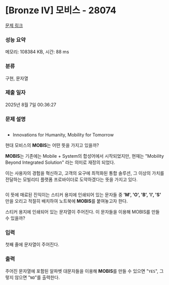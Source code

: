 # [Bronze IV] 모비스 - 28074 

[문제 링크](https://www.acmicpc.net/problem/28074) 

### 성능 요약

메모리: 108384 KB, 시간: 88 ms

### 분류

구현, 문자열

### 제출 일자

2025년 8월 7일 00:36:27

### 문제 설명

<p style="text-align: center;"><img alt="" src="https://upload.acmicpc.net/51823df7-804b-407c-8eb5-e961f749b14b/-/preview/"></p>

<ul>
	<li>Innovations for Humanity, Mobility for Tomorrow</li>
</ul>

<p>현대 모비스의 <strong>MOBIS</strong>는 어떤 뜻을 가지고 있을까?</p>

<p><strong>MOBIS</strong>는 기존에는 Mobile + System의 합성어에서 시작되었지만, 현재는 "Mobility Beyond Integrated Solution" 라는 의미로 재정의 되었다.</p>

<p>이는 사용자의 경험을 혁신하고, 고객의 요구에 최적화된 통합 솔루션, 그 이상의 가치를 전달하는 모빌리티 플랫폼 프로바이더로 도약하겠다는 뜻을 가지고 있다.</p>

<p style="text-align: center;"><img alt="" src="https://upload.acmicpc.net/f063b3ab-292d-414a-8eac-138120522923/-/preview/"></p>

<p>이 뜻에 매료된 진익이는 스티커 용지에 인쇄되어 있는 문자들 중<strong> 'M', 'O', 'B', 'I', 'S' </strong>만을 오리고 적절히 배치하여 노트북에 <strong>MOBIS</strong>를 붙여놓고자 한다.</p>

<p>스티커 용지에 인쇄되어 있는 문자열이 주어진다. 이 문자들을 이용해 MOBIS를 만들 수 있을까?</p>

### 입력 

 <p>첫째 줄에 문자열이 주어진다.</p>

### 출력 

 <p>주어진 문자열에 포함된 알파벳 대문자들을 이용해 <strong>MOBIS</strong>를 만들 수 있으면 "<code>YES</code>", 그렇지 않으면 "<code>NO</code>"를 출력한다.</p>


